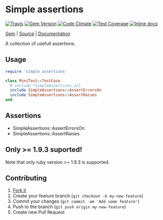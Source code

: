[github]: https://github.com/neopoly/simple_assertions
[doc]: http://rubydoc.info/github/neopoly/simple_assertions/master/file/README.md
[gem]: https://rubygems.org/gems/simple_assertions
[gem-badge]: https://img.shields.io/gem/v/simple_assertions.svg
[travis]: https://travis-ci.org/neopoly/simple_assertions
[travis-badge]: https://img.shields.io/travis/neopoly/simple_assertions.svg?branch=master
[codeclimate]: https://codeclimate.com/github/neopoly/simple_assertions
[codeclimate-climate-badge]: https://img.shields.io/codeclimate/github/neopoly/simple_assertions.svg
[codeclimate-coverage-badge]: https://codeclimate.com/github/neopoly/simple_assertions/badges/coverage.svg
[inchpages]: https://inch-ci.org/github/neopoly/simple_assertions
[inchpages-badge]: https://inch-ci.org/github/neopoly/simple_assertions.svg?branch=master&style=flat

# Simple assertions

[![Travis][travis-badge]][travis]
[![Gem Version][gem-badge]][gem]
[![Code Climate][codeclimate-climate-badge]][codeclimate]
[![Test Coverage][codeclimate-coverage-badge]][codeclimate]
[![Inline docs][inchpages-badge]][inchpages]

[Gem][gem] |
[Source][github] |
[Documentation][doc]

A collection of usefull assertions.

## Usage

```ruby
require 'simple_assertions'

class MiniTest::TestCase
  # include *SimpleAssertions.all
  include SimpleAssertions::AssertErrorsOn
  include SimpleAssertions::AssertRaises
end
```

## Assertions

* SimpleAssertions::AssertErrorsOn
* SimpleAssertions::AssertRaises

## Only >= 1.9.3 suported!

Note that only ruby version >= 1.9.3 is supported.

## Contributing

1. [Fork it](https://github.com/neopoly/simple_assertions/fork)
2. Create your feature branch (`git checkout -b my-new-feature`)
3. Commit your changes (`git commit -am 'Add some feature'`)
4. Push to the branch (`git push origin my-new-feature`)
5. Create new Pull Request
